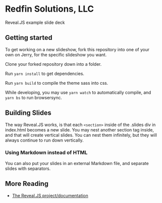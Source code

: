 # Redfin Solutions, LLC
Reveal.JS example slide deck

## Getting started
To get working on a new slideshow, fork this repository into one of your own on Jerry, for the specific slideshow you 
want. 

Clone your forked repository down into a folder. 

Run `yarn install` to get dependencies.

Run `yarn build` to compile the theme sass into css.

While developing, you may use `yarn watch` to automatically compile, and `yarn bs` to run browsersync.

## Building Slides

The way Reveal.JS works, is that each `<section>` inside of the .slides div in index.html becomes a new slide. You may 
nest another section tag inside, and that will create vertical slides. You can nest them infinitely, but they will 
always continue to run down vertically.

### Using Markdown instead of HTML

You can also put your slides in an external Markdown file, and separate slides with separators.

## More Reading

* [The Reveal.JS project/documentation](https://github.com/hakimel/reveal.js)
